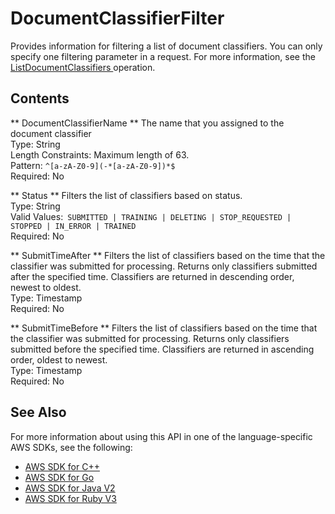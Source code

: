 # DocumentClassifierFilter<a name="API_DocumentClassifierFilter"></a>

Provides information for filtering a list of document classifiers\. You can only specify one filtering parameter in a request\. For more information, see the [ ListDocumentClassifiers ](API_ListDocumentClassifiers.md) operation\.

## Contents<a name="API_DocumentClassifierFilter_Contents"></a>

 ** DocumentClassifierName **   <a name="comprehend-Type-DocumentClassifierFilter-DocumentClassifierName"></a>
The name that you assigned to the document classifier  
Type: String  
Length Constraints: Maximum length of 63\.  
Pattern: `^[a-zA-Z0-9](-*[a-zA-Z0-9])*$`   
Required: No

 ** Status **   <a name="comprehend-Type-DocumentClassifierFilter-Status"></a>
Filters the list of classifiers based on status\.  
Type: String  
Valid Values:` SUBMITTED | TRAINING | DELETING | STOP_REQUESTED | STOPPED | IN_ERROR | TRAINED`   
Required: No

 ** SubmitTimeAfter **   <a name="comprehend-Type-DocumentClassifierFilter-SubmitTimeAfter"></a>
Filters the list of classifiers based on the time that the classifier was submitted for processing\. Returns only classifiers submitted after the specified time\. Classifiers are returned in descending order, newest to oldest\.  
Type: Timestamp  
Required: No

 ** SubmitTimeBefore **   <a name="comprehend-Type-DocumentClassifierFilter-SubmitTimeBefore"></a>
Filters the list of classifiers based on the time that the classifier was submitted for processing\. Returns only classifiers submitted before the specified time\. Classifiers are returned in ascending order, oldest to newest\.  
Type: Timestamp  
Required: No

## See Also<a name="API_DocumentClassifierFilter_SeeAlso"></a>

For more information about using this API in one of the language\-specific AWS SDKs, see the following:
+  [ AWS SDK for C\+\+](https://docs.aws.amazon.com/goto/SdkForCpp/comprehend-2017-11-27/DocumentClassifierFilter) 
+  [ AWS SDK for Go](https://docs.aws.amazon.com/goto/SdkForGoV1/comprehend-2017-11-27/DocumentClassifierFilter) 
+  [ AWS SDK for Java V2](https://docs.aws.amazon.com/goto/SdkForJavaV2/comprehend-2017-11-27/DocumentClassifierFilter) 
+  [ AWS SDK for Ruby V3](https://docs.aws.amazon.com/goto/SdkForRubyV3/comprehend-2017-11-27/DocumentClassifierFilter) 